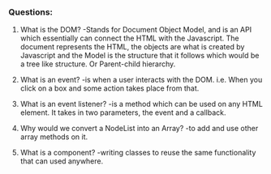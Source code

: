 ### Questions:
1. What is the DOM?
-Stands for Document Object Model, and is an API which essentially 
can connect the HTML with the Javascript. The document represents 
the HTML, the objects are what is created by Javascript and the
Model is the structure that it follows which would be a tree like 
structure. Or Parent-child hierarchy.

2. What is an event?
-is when a user interacts with the DOM.
i.e. When you click on a box and some action takes place from that.

3. What is an event listener?
-is a method which can be used on any HTML element.
It takes in two parameters, the event and a callback.

4. Why would we convert a NodeList into an Array?
-to add and use other array methods on it. 

5. What is a component? 
-writing classes to reuse the same functionality 
that can used anywhere.
